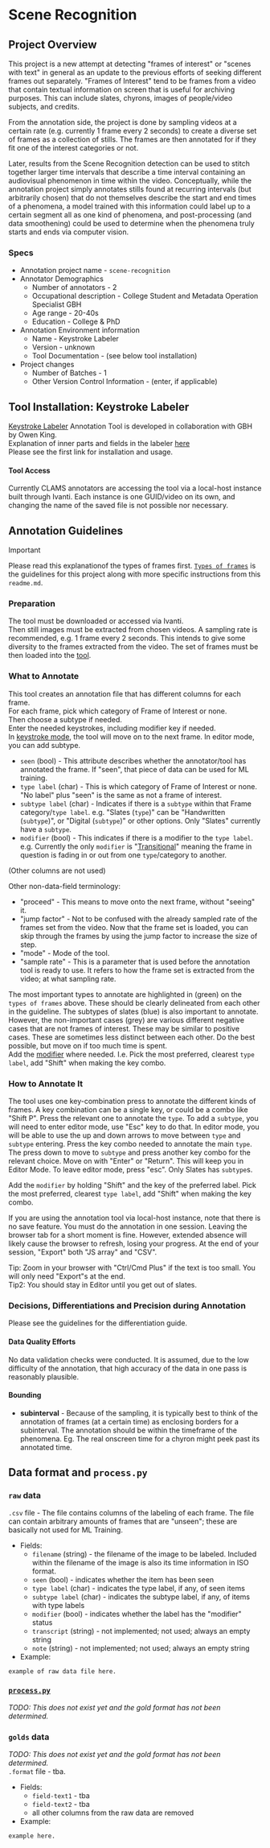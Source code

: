 # Scene Recognition 

## Project Overview
This project is a new attempt at detecting "frames of interest" or "scenes with text" in general as an update to the previous efforts of seeking different frames out separately. 
"Frames of Interest" tend to be frames from a video that contain textual information on screen that is useful for archiving purposes. This can include slates, chyrons, images of people/video subjects, and credits. 

From the annotation side, the project is done by sampling videos at a certain rate (e.g. currently 1 frame every 2 seconds) to create a diverse set of frames as a collection of stills. 
The frames are then annotated for if they fit one of the interest categories or not. 

Later, results from the Scene Recognition detection can be used to stitch together larger time intervals that describe a time interval containing an audiovisual phenomenon in time within the video. 
Conceptually, while the annotation project simply annotates stills found at recurring intervals (but arbitrarily chosen) that do not themselves describe
the start and end times of a phenomena, a model trained with this information could label up to a certain segment all as one kind of phenomena, 
and post-processing (and data smoothening) could be used to determine when the phenomena truly starts and ends via computer vision.

### Specs
* Annotation project name - `scene-recognition`
* Annotator Demographics
    * Number of annotators - 2
    * Occupational description - College Student and Metadata Operation Specialist GBH
    * Age range - 20-40s
    * Education - College & PhD
* Annotation Environment information
    * Name - Keystroke Labeler
    * Version - unknown
    * Tool Documentation - (see below tool installation)
* Project changes
    * Number of Batches - 1
    * Other Version Control Information - (enter, if applicable)
    
## Tool Installation: Keystroke Labeler
[Keystroke Labeler](https://github.com/WGBH-MLA/keystrokelabeler) Annotation Tool is developed in collaboration with GBH by Owen King.  
Explanation of inner parts and fields in the labeler [here](https://github.com/WGBH-MLA/keystrokelabeler/blob/main/labeler_data_readme.md)  
Please see the first link for installation and usage.  

#### Tool Access
Currently CLAMS annotators are accessing the tool via a local-host instance built through Ivanti. Each instance is one GUID/video on its own, and changing the name of the saved file is not possible nor necessary. 

## Annotation Guidelines
> [!Important]  
> Please read this explanationof the types of frames first. 
> [`Types of frames`](https://docs.google.com/document/d/1IyM_rCsCr_1XQ39j36WMX-XnVVBT4T_01j-M0eYqyDs/edit) is the guidelines for this project along with more specific instructions from this `readme.md`.   
### Preparation
The tool must be downloaded or accessed via Ivanti.  
Then still images must be extracted from chosen videos. 
A sampling rate is recommended, e.g. 1 frame every 2 seconds. 
This intends to give some diversity to the frames extracted from the video. 
The set of frames must be then loaded into the [tool](https://github.com/WGBH-MLA/keystrokelabeler/blob/main/labeler_data_readme.md). 



### What to Annotate
This tool creates an annotation file that has different columns for each frame.  
For each frame, pick which category of Frame of Interest or none.   
Then choose a subtype if needed.   
Enter the needed keystrokes, including modifier key if needed.  
In [keystroke mode](https://github.com/WGBH-MLA/keystrokelabeler/tree/main#starting-and-restarting:~:text=explicitly%20defined%20categories%22.-,Modes%3A,-The%20labeler%20has), the tool will move on to the next frame. In editor mode, you can add subtype. 

- `seen` (bool) - This attribute describes whether the annotator/tool has annotated the frame. If "seen", that piece of data can be used for ML training.  
- `type label` (char) - This is which category of Frame of Interest or none. "No label" plus "seen" is the same as not a frame of interest. 
- `subtype label` (char) - Indicates if there is a `subtype` within that Frame category/`type label`. e.g. "Slates (`type`)" can be "Handwritten (`subtype`)", or "Digital (`subtype`)" or other options. Only "Slates" currently have a `subtype`. 
- `modifier` (bool) - This indicates if there is a modifier to the `type label`. e.g. Currently the only `modifier` is "[Transitional](https://docs.google.com/document/d/1IyM_rCsCr_1XQ39j36WMX-XnVVBT4T_01j-M0eYqyDs/edit#heading=h.xnfilznsrhpe)" meaning the frame in question is fading in or out from one `type`/category to another.  

(Other columns are not used)

Other non-data-field terminology:  
- "proceed" - This means to move onto the next frame, without "seeing" it. 
- "jump factor" - Not to be confused with the already sampled rate of the frames set from the video. Now that the frame set is loaded, you can skip through the frames by using the jump factor to increase the size of step.  
- "mode" - Mode of the tool.
- "sample rate" - This is a parameter that is used before the annotation tool is ready to use. It refers to how the frame set is extracted from the video; at what sampling rate. 

The most important types to annotate are highlighted in (green) on the `types of frames` above. These should be clearly delineated from each other in the guideline. 
The subtypes of slates (blue) is also important to annotate.  
However, the non-important cases (grey) are various different negative cases that are not frames of interest. These may be similar to positive cases. These are sometimes less distinct between each other. Do the best possible, but move on if too much time is spent.  
Add the [modifier](https://docs.google.com/document/d/1IyM_rCsCr_1XQ39j36WMX-XnVVBT4T_01j-M0eYqyDs/edit#heading=h.xnfilznsrhpe) where needed. I.e. Pick the most preferred, clearest `type label`, add "Shift" when making the key combo. 

### How to Annotate It
The tool uses one key-combination press to annotate the different kinds of frames. A key combination can be a single key, or could be a combo like "Shift P". Press the relevant one to annotate the `type`. 
To add a `subtype`, you will need to enter editor mode, use "Esc" key to do that. 
In editor mode, you will be able to use the up and down arrows to move between `type` and `subtype` entering.
Press the key combo needed to annotate the main `type`. The press down to move to `subtype` and press another key combo for the relevant choice. Move on with "Enter" or "Return". 
This will keep you in Editor Mode. To leave editor mode, press "esc". 
Only Slates has `subtype`s.    

Add the `modifier` by holding "Shift" and the key of the preferred label. Pick the most preferred, clearest `type label`, add "Shift" when making the key combo. 

If you are using the annotation tool via local-host instance, note that there is no save feature. You must do the annotation in one session. 
Leaving the browser tab for a short moment is fine. However, extended absence will likely cause the browser to refresh, losing your progress. 
At the end of your session, "Export" both "JS array" and "CSV".

Tip: Zoom in your browser with "Ctrl/Cmd Plus" if the text is too small. You will only need "Export"s at the end.  
Tip2: You should stay in Editor until you get out of slates.  

### Decisions, Differentiations and Precision during Annotation
Please see the guidelines for the differentiation guide.  

#### Data Quality Efforts 
No data validation checks were conducted. 
It is assumed, due to the low difficulty of the annotation, that high accuracy of the data in one pass is reasonably plausible.

#### Bounding 
* **subinterval** - Because of the sampling, it is typically best to think of the annotation of frames (at a certain time) as enclosing borders for a subinterval. The annotation should be within the timeframe of the phenomena. Eg. The real onscreen time for a chyron might peek past its annotated time. 

## Data format and `process.py`
### `raw` data
`.csv` file - The file contains columns of the labeling of each frame. 
The file can contain arbitrary amounts of frames that are "unseen"; these are basically not used for ML Training. 
* Fields:
    * `filename` (string) - the filename of the image to be labeled. Included within the filename of the image is also its time information in ISO format. 
    * `seen` (bool) - indicates whether the item has been seen
    * `type label` (char) - indicates the type label, if any, of seen items
    * `subtype label` (char) - indicates the subtype label, if any, of items with type labels
    * `modifier` (bool) - indicates whether the label has the "modifier" status
    * `transcript` (string) - not implemented; not used; always an empty string
    * `note` (string) - not implemented; not used; always an empty string
* Example:
```
example of raw data file here. 
```

### [`process.py`](process.py)
_TODO: This does not exist yet and the gold format has not been determined._  

### `golds` data
_TODO: This does not exist yet and the gold format has not been determined._  
`.format` file - tba.  
* Fields:
    * `field-text1` - tba
    * `field-text2` - tba
    * all other columns from the raw data are removed
* Example:
```
example here. 
```
